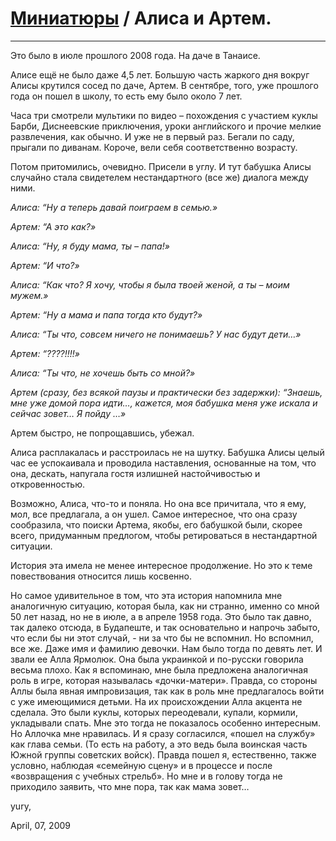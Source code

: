 # [Миниатюры](./README.md) / Алиса и Артем.

* * *

Это было в июле прошлого 2008 года. На даче в Танаисе.  

Алисе ещё не было даже 4,5 лет. Большую часть жаркого дня вокруг Алисы крутился сосед по даче, Артем. В сентябре, того, уже прошлого года он пошел в школу, то есть ему было около 7 лет. 

Часа три смотрели мультики по видео – похождения  с участием  куклы Барби, Диснеевские приключения, уроки английского и прочие мелкие развлечения, как обычно. И уже не в первый раз. Бегали по саду, прыгали по диванам. Короче, вели себя соответственно возрасту. 

Потом притомились, очевидно. Присели в углу. И тут бабушка Алисы случайно стала свидетелем  нестандартного (все же) диалога между ними. 

_Алиса: “Ну а теперь давай поиграем в семью.»_

_Артем: “А это как?»_

_Алиса: “Ну, я буду мама, ты – папа!»_

_Артем: “И что?»_

_Алиса: “Как что? Я хочу, чтобы я была твоей женой, а ты – моим мужем.»_

_Артем: “Ну а мама и папа тогда кто будут?»_

_Алиса: “Ты что, совсем ничего не понимаешь? У нас будут дети…»_

_Артем: “????!!!!»_

_Алиса: “Ты что, не хочешь быть со мной?»_

_Артем (сразу, без всякой паузы и практически без задержки): “Знаешь, мне уже домой пора идти…, кажется, моя бабушка меня уже искала и сейчас зовет… Я пойду …»_

Артем быстро, не попрощавшись, убежал. 

Алиса расплакалась и расстроилась не на шутку.   Бабушка Алисы целый час ее успокаивала и проводила наставления, основанные на том, что она, дескать, напугала гостя излишней настойчивостью и откровенностью. 

Возможно, Алиса, что-то и поняла. Но она все причитала, что я ему, мол, все предлагала, а он ушел. Самое интересное, что она сразу сообразила, что поиски Артема, якобы, его бабушкой были, скорее всего, придуманным предлогом, чтобы ретироваться в нестандартной ситуации. 

История эта имела не менее интересное продолжение. Но это к теме повествования относится лишь косвенно.

Но самое удивительное в том, что эта история напомнила мне аналогичную ситуацию, которая была, как ни странно, именно со мной 50 лет назад, но не в июле, а в апреле 1958 года.  Это было так давно, так далеко отсюда,  в Будапеште, и так основательно и напрочь забыто, что если бы ни этот случай, - ни за что бы не вспомнил. Но вспомнил, все же.  Даже имя и фамилию девочки. Нам было тогда по девять лет. И звали ее Алла Ярмолюк. Она была украинкой и по-русски говорила весьма плохо. Как я вспоминаю, мне была предложена аналогичная роль в игре, которая называлась «дочки-матери». Правда, со стороны Аллы была явная импровизация, так как в роль мне предлагалось войти с уже имеющимися детьми. На их происхождении Алла акцента не сделала.  Это были куклы, которых переодевали, купали, кормили, укладывали спать. Мне это тогда не показалось особенно интересным. Но Аллочка мне нравилась. И я сразу согласился, «пошел на службу» как глава семьи. (То есть на работу, а это ведь была воинская часть Южной группы советских войск).  Правда пошел я, естественно, также условно, наблюдая «семейную сцену» и в процессе и после «возвращения с учебных стрельб».  Но мне и в голову тогда не приходило заявить, что мне пора, так как мама зовет…

yury, 

April, 07, 2009

